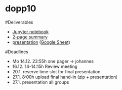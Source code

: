 # dopp10

#Deliverables
- [Jupyter notebook](group_10.ipynb)
- [2-page summary](summary/summary.pdf)
- [presentation](presentation.pdf) ([Google Sheet](https://docs.google.com/presentation/d/13nEckj4oa-7fFlfO0wVwFLBFe0wlcqFFWan7U2nFrRk/edit?usp=sharing))

#Deadlines
- Mo 14.12. 23:55h one pager -> johannes
- 16.12. 14-14:15h Review meeting 
- 20.1. reserve time slot for final presentation
- 27.1. 8:00h upload final hand-in (zip + presentation)
- 27.1. presentation all groups

